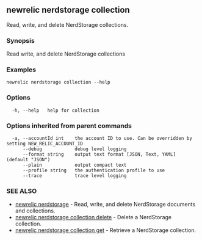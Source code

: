 ## newrelic nerdstorage collection

Read, write, and delete NerdStorage collections.

### Synopsis

Read write, and delete NerdStorage collections

### Examples

```
newrelic nerdstorage collection --help
```

### Options

```
  -h, --help   help for collection
```

### Options inherited from parent commands

```
  -a, --accountId int    the account ID to use. Can be overridden by setting NEW_RELIC_ACCOUNT_ID
      --debug            debug level logging
      --format string    output text format [JSON, Text, YAML] (default "JSON")
      --plain            output compact text
      --profile string   the authentication profile to use
      --trace            trace level logging
```

### SEE ALSO

* [newrelic nerdstorage](newrelic_nerdstorage.md)	 - Read, write, and delete NerdStorage documents and collections.
* [newrelic nerdstorage collection delete](newrelic_nerdstorage_collection_delete.md)	 - Delete a NerdStorage collection.
* [newrelic nerdstorage collection get](newrelic_nerdstorage_collection_get.md)	 - Retrieve a NerdStorage collection.

